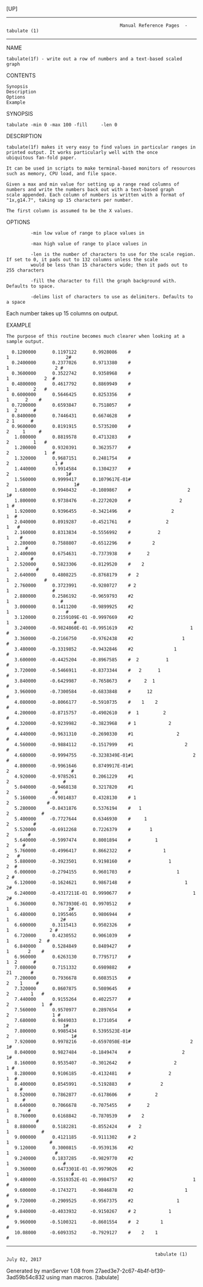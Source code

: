 [UP]

-----------------------------------------------------------------------------------------------------------------------------------
                                              Manual Reference Pages  - tabulate (1)
-----------------------------------------------------------------------------------------------------------------------------------
                                                                 
NAME

    tabulate(1f) - write out a row of numbers and a text-based scaled graph

CONTENTS

    Synopsis
    Description
    Options
    Example

SYNOPSIS

    tabulate -min 0 -max 100 -fill     -len 0

DESCRIPTION

    tabulate(1f) makes it very easy to find values in particular ranges in printed output. It works particularly well with the once
    ubiquitous fan-fold paper.

    It can be used in scripts to make terminal-based monitors of resources such as memory, CPU load, and file space.

    Given a max and min value for setting up a range read columns of numbers and write the numbers back out with a text-based graph
    scale appended. Each column of numbers is written with a format of "1x,g14.7", taking up 15 characters per number.

    The first column is assumed to be the X values.

OPTIONS

             -min low value of range to place values in

             -max high value of range to place values in

             -len is the number of characters to use for the scale region. If set to 0, it pads out to 132 columns unless the scale
             would be less than 15 characters wide; then it pads out to 255 characters

             -fill the character to fill the graph background with. Defaults to space.

             -delims list of characters to use as delimiters. Defaults to a space

Each number takes up 15 columns on output.

EXAMPLE

    The purpose of this routine becomes much clearer when looking at a sample output.

      0.1200000      0.1197122      0.9928086    #                           1                     2#
      0.2400000      0.2377026      0.9713380    #                              1                 2 #
      0.3600000      0.3522742      0.9358968    #                                 1             2  #
      0.4800000      0.4617792      0.8869949    #                                    1         2   #
      0.6000000      0.5646425      0.8253356    #                                      1      2    #
      0.7200000      0.6593847      0.7518057    #                                        1  2      #
      0.8400000      0.7446431      0.6674628    #                                         2 1      #
      0.9600000      0.8191915      0.5735200    #                                      2     1     #
       1.080000      0.8819578      0.4713283    #                                    2         1   #
       1.200000      0.9320391      0.3623577    #                                 2             1  #
       1.320000      0.9687151      0.2481754    #                              2                 1 #
       1.440000      0.9914584      0.1304237    #                           2                     1#
       1.560000      0.9999417      0.1079617E-01#                        2                        1#
       1.680000      0.9940432     -0.1089867    #                     2                           1#
       1.800000      0.9738476     -0.2272020    #                  2                             1 #
       1.920000      0.9396455     -0.3421496    #               2                               1  #
       2.040000      0.8919287     -0.4521761    #             2                                1   #
       2.160000      0.8313834     -0.5556992    #          2                                  1    #
       2.280000      0.7588807     -0.6512296    #        2                                  1      #
       2.400000      0.6754631     -0.7373938    #      2                                  1        #
       2.520000      0.5823306     -0.8129520    #    2                                  1          #
       2.640000      0.4808225     -0.8768179    #  2                                 1             #
       2.760000      0.3723991     -0.9280727    # 2                               1                #
       2.880000      0.2586192     -0.9659793    #2                             1                   #
       3.000000      0.1411200     -0.9899925    #2                           1                     #
       3.120000      0.2159109E-01 -0.9997669    #2                        1                        #
       3.240000     -0.9824860E-01 -0.9951619    #2                     1                           #
       3.360000     -0.2166750     -0.9762438    #2                  1                              #
       3.480000     -0.3319852     -0.9432846    #2               1                                 #
       3.600000     -0.4425204     -0.8967585    #  2          1                                    #
       3.720000     -0.5466911     -0.8373344    #   2      1                                       #
       3.840000     -0.6429987     -0.7658673    #     2  1                                         #
       3.960000     -0.7300584     -0.6833848    #      12                                          #
       4.080000     -0.8066177     -0.5910735    #    1    2                                        #
       4.200000     -0.8715757     -0.4902610    #  1         2                                     #
       4.320000     -0.9239982     -0.3823968    # 1            2                                   #
       4.440000     -0.9631310     -0.2690330    #1                2                                #
       4.560000     -0.9884112     -0.1517999    #1                   2                             #
       4.680000     -0.9994755     -0.3238349E-01#1                      2                          #
       4.800000     -0.9961646      0.8749917E-01#1                         2                       #
       4.920000     -0.9785261      0.2061229    #1                            2                    #
       5.040000     -0.9468138      0.3217820    #1                               2                 #
       5.160000     -0.9014837      0.4328130    # 1                                 2              #
       5.280000     -0.8431876      0.5376194    #   1                                 2            #
       5.400000     -0.7727644      0.6346930    #     1                                  2         #
       5.520000     -0.6912268      0.7226379    #       1                                  2       #
       5.640000     -0.5997474      0.8001894    #         1                                  2     #
       5.760000     -0.4996417      0.8662322    #            1                                 2   #
       5.880000     -0.3923501      0.9198160    #              1                                2  #
       6.000000     -0.2794155      0.9601703    #                 1                              2 #
       6.120000     -0.1624621      0.9867148    #                    1                            2#
       6.240000     -0.4317211E-01  0.9990677    #                       1                         2#
       6.360000      0.7673930E-01  0.9970512    #                          1                      2#
       6.480000      0.1955465      0.9806944    #                             1                   2#
       6.600000      0.3115413      0.9502326    #                                1               2 #
       6.720000      0.4230552      0.9061039    #                                   1           2  #
       6.840000      0.5284849      0.8489427    #                                     1       2    #
       6.960000      0.6263130      0.7795717    #                                        1  2      #
       7.080000      0.7151332      0.6989882    #                                         21       #
       7.200000      0.7936678      0.6083515    #                                       2    1     #
       7.320000      0.8607875      0.5089645    #                                     2        1   #
       7.440000      0.9155264      0.4022577    #                                  2            1  #
       7.560000      0.9570977      0.2897654    #                               2                1 #
       7.680000      0.9849033      0.1731054    #                            2                    1#
       7.800000      0.9985434      0.5395523E-01#                         2                       1#
       7.920000      0.9978216     -0.6597050E-01#                      2                          1#
       8.040000      0.9827484     -0.1849474    #                   2                             1#
       8.160000      0.9535407     -0.3012642    #                2                               1 #
       8.280000      0.9106185     -0.4132481    #              2                                1  #
       8.400000      0.8545991     -0.5192883    #           2                                 1    #
       8.520000      0.7862877     -0.6178606    #         2                                  1     #
       8.640000      0.7066678     -0.7075455    #      2                                   1       #
       8.760000      0.6168842     -0.7870539    #    2                                  1          #
       8.880000      0.5182281     -0.8552424    #   2                                 1            #
       9.000000      0.4121185     -0.9111302    # 2                                1               #
       9.120000      0.3000815     -0.9539136    #2                               1                 #
       9.240000      0.1837285     -0.9829770    #2                            1                    #
       9.360000      0.6473301E-01 -0.9979026    #2                         1                       #
       9.480000     -0.5519352E-01 -0.9984757    #2                      1                          #
       9.600000     -0.1743271     -0.9846878    #2                   1                             #
       9.720000     -0.2909525     -0.9567375    #2                1                                #
       9.840000     -0.4033932     -0.9150267    # 2            1                                   #
       9.960000     -0.5100321     -0.8601554    #  2        1                                      #
       10.08000     -0.6093352     -0.7929127    #    2    1                                        #

-----------------------------------------------------------------------------------------------------------------------------------

                                                           tabulate (1)                                               July 02, 2017

Generated by manServer 1.08 from 27aed3e7-2c67-4b4f-bf39-3ad59b54c832 using man macros.
                                                            [tabulate]
